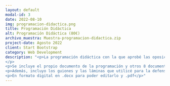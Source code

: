 ```yaml
---
layout: default
modal-id: 3
date: 2022-08-10
img: programacion-didactica.png
title: Programación Didáctica
alt: Programación Didáctica (80€)
archivo_muestra: Muestra-programacion-didactica.zip
project-date: Agosto 2022
client: Start Bootstrap
category: Web Development
description: "<p>La programación didáctica con la que aprobé las oposiciones de profesor de secundaria de la especialidad de informática en el año 2021. Está desarrollada para el módulo de Programación Multimedia y Dispositivos Móviles, del Ciclo Superior de Desarrollo de Aplicaciones Multiplataforma (DAM).
</p>
<p>Se incluye el propio documento de la programación y otros 8 documentos de entre 30-50 páginas cada uno con 8 de las 10 unidades didácticas de la programación muy detalladas y desarrolladas.</p>
<p>Además, incluyo los guiones y las láminas que utilicé para la defensa oral de la programación ante el tribunal.</p>
<p>En formato digital en .docx para poder editarlo y .pdf</p>"
---
```

